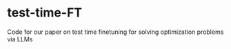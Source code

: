 # test-time-FT
Code for our paper on test time finetuning for solving optimization problems via LLMs
